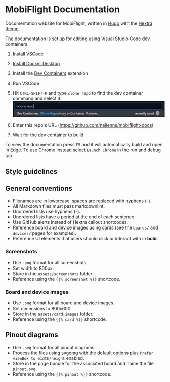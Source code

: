 # MobiFlight Documentation

Documentation website for MobiFlight, written in [Hugo](https://gohugo.io/) with the [Hextra theme](https://imfing.github.io/hextra/docs/getting-started/).

The documentation is set up for editing using Visual Studio Code dev containers:

1. [Install VSCode](https://code.visualstudio.com/)
2. [Install Docker Desktop](https://docs.docker.com/get-started/introduction/get-docker-desktop/)
3. Install the [Dev Containers](https://marketplace.visualstudio.com/items?itemName=ms-vscode-remote.remote-containers) extension
4. Run VSCode
5. Hit `CTRL-SHIFT-P` and type `clone repo` to find the dev container command and select it: ![Screenshot of the clone repository command selected](clone-repo.png)

6. Enter this repo's URL (https://github.com/neilenns/mobiflight-docs)
7. Wait for the dev container to build

To view the documentation press `F5` and it will automatically build and open in Edge. To use Chrome instead select `Launch Chrome` in the run and debug tab.

## Style guidelines

## General conventions

- Filenames are in lowercase, spaces are replaced with hyphens (-).
- All Markdown files must pass markdownlint.
- Unordered lists use hyphens (-).
- Unordered lists have a period at the end of each sentence.
- Use GitHub alerts instead of Hextra callout shortcodes.
- Reference board and device images using cards (see the `boards/` and `devices/` pages for examples).
- Reference UI elements that users should click or interact with in **bold**.

### Screenshots

- Use `.png` format for all screenshots.
- Set width to 800px.
- Store in the `assets/screenshots` folder.
- Reference using the `{{% screenshot %}}` shortcode.

### Board and device images

- Use `.png` format for all board and device images.
- Set dimensions to 800x600.
- Store in the `assets/card-images` folder.
- Reference using the `{{% card %}}` shortcode.

## Pinout diagrams

- Use `.svg` format for all pinout diagrams.
- Process the files using [svgomg](https://svgomg.net/) with the default options plus `Prefer viewBox to width/height` enabled.
- Store in the page bundle for the associated board and name the file `pinout.svg`.
- Reference using the `{{% pinout %}}` shortcode.
